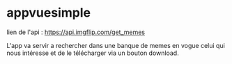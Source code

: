 # appvuesimple

lien de l'api : https://api.imgflip.com/get_memes

L'app va servir a rechercher dans une banque de memes en vogue celui qui nous intéresse et de le télécharger via un bouton download.
